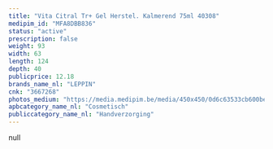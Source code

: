 ```yaml
---
title: "Vita Citral Tr+ Gel Herstel. Kalmerend 75ml 40308"
medipim_id: "MFA8DBB836"
status: "active"
prescription: false
weight: 93
width: 63
length: 124
depth: 40
publicprice: 12.18
brands_name_nl: "LEPPIN"
cnk: "3667268"
photos_medium: "https://media.medipim.be/media/450x450/0d6c63533cb600beeb86a7937b9ba374.jpg"
apbcategory_name_nl: "Cosmetisch"
publiccategory_name_nl: "Handverzorging"
---
```

null
